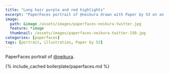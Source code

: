 ```yaml
---
title: "Long hair purple and red highlights"
excerpt: "PaperFaces portrait of @neikura drawn with Paper by 53 on an iPad."
image: 
  path: &image /assets/images/paperfaces-neikura-twitter.jpg 
  feature: *image
  thumbnail: /assets/images/paperfaces-neikura-twitter-150.jpg
categories: [paperfaces]
tags: [portrait, illustration, Paper by 53]
---
```


PaperFaces portrait of [@neikura](https://twitter.com/neikura).

{% include_cached boilerplate/paperfaces.md %}
